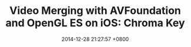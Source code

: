 ---
layout: post
title: "Video Merging with AVFoundation and OpenGL ES on iOS: Chroma Key"
date: 2014-12-28 21:27:57 +0800
published: false
tags: #tags go here: space-separated string
---